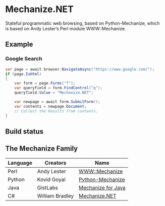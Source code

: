 # Mechanize.NET

Stateful programmatic web browsing, based on Python-Mechanize, which is based on Andy Lester’s Perl module WWW::Mechanize. 

## Example

### Google Search

```C#
var page = await browser.NavigateAsync("https://www.google.com/");
if (page.IsHtml)
{
    var form = page.Forms["f"];
    var queryfield = form.FindControl("q");
    queryfield.Value = "Mechanize.NET";

    var newpage = await form.SubmitForm();
    var contents = newpage.Document;
    // Collect the Results from contents.
}
```

## Build status



## The Mechanize Family

| Language | Creators | Name |
| ------ | ------ | ------ |
| Perl | Andy Lester | [WWW::Mechanize](http://search.cpan.org/~petdance/WWW-Mechanize/) |
| Python | Kovid Goyal | [Python-Mechanize](https://pypi.python.org/pypi/mechanize/) |
| Java | GistLabs | [Mechanize for Java](https://github.com/GistLabs/mechanize) |
| C# | William Bradley | [Mechanize.NET](https://github.com/WilliamABradley/Mechanize.NET) |